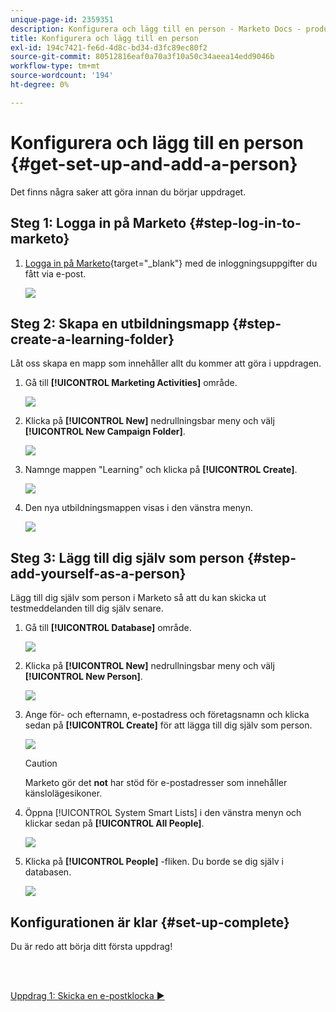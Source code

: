 ```yaml
---
unique-page-id: 2359351
description: Konfigurera och lägg till en person - Marketo Docs - produktdokumentation
title: Konfigurera och lägg till en person
exl-id: 194c7421-fe6d-4d8c-bd34-d3fc89ec80f2
source-git-commit: 80512816eaf0a70a3f10a50c34aeea14edd9046b
workflow-type: tm+mt
source-wordcount: '194'
ht-degree: 0%

---
```


# Konfigurera och lägg till en person {#get-set-up-and-add-a-person}

Det finns några saker att göra innan du börjar uppdraget.

## Steg 1: Logga in på Marketo {#step-log-in-to-marketo}

1. [Logga in på Marketo](https://app.marketo.com){target="_blank"} med de inloggningsuppgifter du fått via e-post.

   ![](assets/get-set-up-and-add-a-person-1.png)

## Steg 2: Skapa en utbildningsmapp {#step-create-a-learning-folder}

Låt oss skapa en mapp som innehåller allt du kommer att göra i uppdragen.

1. Gå till **[!UICONTROL Marketing Activities]** område.

   ![](assets/get-set-up-and-add-a-person-2.png)

1. Klicka på **[!UICONTROL New]** nedrullningsbar meny och välj **[!UICONTROL New Campaign Folder]**.

   ![](assets/get-set-up-and-add-a-person-3.png)

1. Namnge mappen &quot;Learning&quot; och klicka på **[!UICONTROL Create]**.

   ![](assets/get-set-up-and-add-a-person-4.png)

1. Den nya utbildningsmappen visas i den vänstra menyn.

   ![](assets/get-set-up-and-add-a-person-5.png)

## Steg 3: Lägg till dig själv som person {#step-add-yourself-as-a-person}

Lägg till dig själv som person i Marketo så att du kan skicka ut testmeddelanden till dig själv senare.

1. Gå till **[!UICONTROL Database]** område.

   ![](assets/get-set-up-and-add-a-person-6.png)

1. Klicka på **[!UICONTROL New]** nedrullningsbar meny och välj **[!UICONTROL New Person]**.

   ![](assets/get-set-up-and-add-a-person-7.png)

1. Ange för- och efternamn, e-postadress och företagsnamn och klicka sedan på **[!UICONTROL Create]** för att lägga till dig själv som person.

   ![](assets/get-set-up-and-add-a-person-8.png)

   >[!CAUTION]
   >
   >Marketo gör det **not** har stöd för e-postadresser som innehåller känslolägesikoner.

1. Öppna [!UICONTROL System Smart Lists] i den vänstra menyn och klickar sedan på **[!UICONTROL All People]**.

   ![](assets/get-set-up-and-add-a-person-9.png)

1. Klicka på **[!UICONTROL People]** -fliken. Du borde se dig själv i databasen.

   ![](assets/get-set-up-and-add-a-person-10.png)

## Konfigurationen är klar {#set-up-complete}

Du är redo att börja ditt första uppdrag!

<br> 

[Uppdrag 1: Skicka en e-postklocka ►](/help/marketo/getting-started/quick-wins/send-an-email.md)
